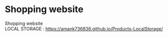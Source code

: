 # Shopping website
 Shopping website<br>
 LOCAL STORAGE : https://amank736836.github.io/Products-LocalStorage/
